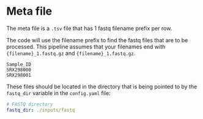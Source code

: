 # Meta file

The meta file is a `.tsv` file that has 1 fastq filename prefix per row.

The code will use the filename prefix to find the fastq files that are to be processed. This pipeline assumes that your filenames end with `{filename}_1.fastq.gz` and `{filename}_1.fastq.gz`.

```tsv
Sample_ID
SRX298000
SRX298001
```

These files should be located in the directory that is being pointed to by the `fastq_dir` variable in the `config.yaml` file: 

```yaml
# FASTQ directory
fastq_dir: ./inputs/fastq
```